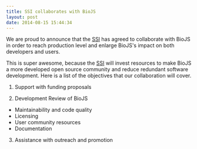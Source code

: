 ```yaml
---
title: SSI collaborates with BioJS
layout: post
date: 2014-08-15 15:44:34
---
```


We are proud to announce that the [SSI][ssi] has agreed to collaborate with BioJS in order to reach production level and enlarge BioJS's impact on both developers and users.

This is super awesome, because the [SSI][ssi] will invest resources to make BioJS a more developed open source community and reduce redundant software development.
Here is a list of the objectives that our collaboration will cover.

1. Support with funding proposals

2. Development Review of BioJS
 - Maintainability and code quality
 - Licensing
 - User community resources
 - Documentation

3. Assistance with outreach and promotion

[ssi]: http://www.software.ac.uk/ 
